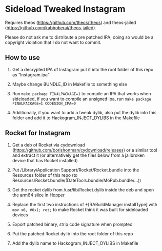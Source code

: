 # Sideload Tweaked Instagram

Requires theos (https://github.com/theos/theos) and theos-jailed (https://github.com/kabiroberai/theos-jailed).

Please do not ask me to distribute a pre patched IPA, doing so would be a copyright violation that I do not want to commit.

## How to use

1. Get a decrypted IPA of Instagram put it into the root folder of this repo as "Instagram.ipa"

2. Maybe change BUNDLE_ID in Makefile to something else

3. Run `make package FINALPACKAGE=1` to compile an IPA that works when sideloaded, if you want to compile an unsigned ipa, run `make package FINALPACKAGE=1 CODESIGN_IPA=0`

4. Additionally, if you want to add a tweak dylib, also put the dylib into this folder and add it to Hackogram_INJECT_DYLIBS in the Makefile

## Rocket for Instagram

1. Get a deb of Rocket via cydownload (https://github.com/borishonman/cydownload/releases) or a similar tool and extract it (or alternatively get the files below from a jailbroken device that has Rocket installed)

2. Put /Library/Application Support/Rocket/Rocket.bundle into the Resources folder of this repo (to Resources/Rocket.bundle/(DateTools.bundle/MoPub.bundle/...))

3. Get the rocket dylib from /usr/lib/Rocket.dylib inside the deb and open the arm64 slice in Hopper

4. Replace the first two instructions of +[RABuildManager installType] with `mov x0, #0x1; ret;` to make Rocket think it was built for sideloaded devices

5. Export patched binary, strip code signature when prompted

6. Put the patched Rocket dylib into the root folder of this repo

7. Add the dylib name to Hackogram_INJECT_DYLIBS in Makefile